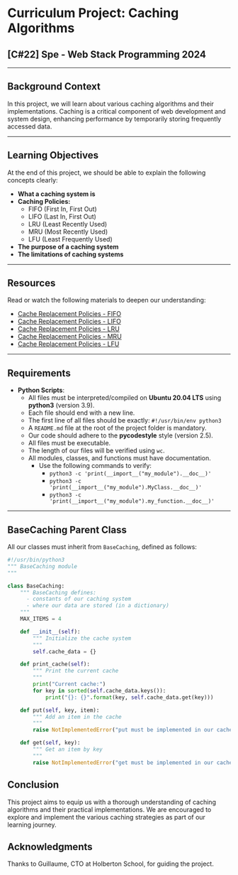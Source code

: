 # Curriculum Project: Caching Algorithms

## [C#22] Spe - Web Stack Programming 2024

---

## Background Context

In this project, we will learn about various caching algorithms and their implementations. Caching is a critical component of web development and system design, enhancing performance by temporarily storing frequently accessed data.

---

## Learning Objectives

At the end of this project, we should be able to explain the following concepts clearly:

- **What a caching system is**
- **Caching Policies:**
  - FIFO (First In, First Out)
  - LIFO (Last In, First Out)
  - LRU (Least Recently Used)
  - MRU (Most Recently Used)
  - LFU (Least Frequently Used)
- **The purpose of a caching system**
- **The limitations of caching systems**

---

## Resources

Read or watch the following materials to deepen our understanding:

- <a href="https://en.wikipedia.org/wiki/Cache_replacement_policies#First_In_First_Out_%28FIFO%29" target="_blank">Cache Replacement Policies - FIFO</a><br>
- <a href="https://en.wikipedia.org/wiki/Cache_replacement_policies#Last_In_First_Out_%28LIFO%29" target="_blank">Cache Replacement Policies - LIFO</a><br>
- <a href="https://en.wikipedia.org/wiki/Cache_replacement_policies#Least_Recently_Used_%28LRU%29" target="_blank">Cache Replacement Policies - LRU</a><br>
- <a href="https://en.wikipedia.org/wiki/Cache_replacement_policies#Most_Recently_Used_%28MRU%29" target="_blank">Cache Replacement Policies - MRU</a><br>
- <a href="https://en.wikipedia.org/wiki/Cache_replacement_policies#Least-Frequently_Used_%28LFU%29" target="_blank">Cache Replacement Policies - LFU</a>



---

## Requirements

- **Python Scripts**:
  - All files must be interpreted/compiled on **Ubuntu 20.04 LTS** using **python3** (version 3.9).
  - Each file should end with a new line.
  - The first line of all files should be exactly: `#!/usr/bin/env python3`
  - A `README.md` file at the root of the project folder is mandatory.
  - Our code should adhere to the **pycodestyle** style (version 2.5).
  - All files must be executable.
  - The length of our files will be verified using `wc`.
  - All modules, classes, and functions must have documentation.
    - Use the following commands to verify:
      - `python3 -c 'print(__import__("my_module").__doc__)'`
      - `python3 -c 'print(__import__("my_module").MyClass.__doc__)'`
      - `python3 -c 'print(__import__("my_module").my_function.__doc__)'`

---

## BaseCaching Parent Class

All our classes must inherit from `BaseCaching`, defined as follows:

```python
#!/usr/bin/python3
""" BaseCaching module
"""

class BaseCaching:
    """ BaseCaching defines:
      - constants of our caching system
      - where our data are stored (in a dictionary)
    """
    MAX_ITEMS = 4

    def __init__(self):
        """ Initialize the cache system
        """
        self.cache_data = {}

    def print_cache(self):
        """ Print the current cache
        """
        print("Current cache:")
        for key in sorted(self.cache_data.keys()):
            print("{}: {}".format(key, self.cache_data.get(key)))

    def put(self, key, item):
        """ Add an item in the cache
        """
        raise NotImplementedError("put must be implemented in our cache class")

    def get(self, key):
        """ Get an item by key
        """
        raise NotImplementedError("get must be implemented in our cache class")
```

## Conclusion

This project aims to equip us with a thorough understanding of caching algorithms and their practical implementations. We are encouraged to explore and implement the various caching strategies as part of our learning journey.

## Acknowledgments

Thanks to Guillaume, CTO at Holberton School, for guiding the project.
